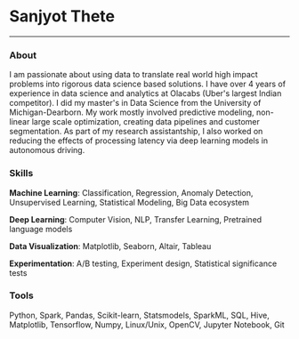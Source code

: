 # Sanjyot Thete
-----------------

### About

I am passionate about using data to translate real world high impact problems into rigorous data science based solutions. 
I have over 4 years of experience in data science and analytics at Olacabs (Uber's largest Indian competitor).
I did my master's in Data Science from the University of Michigan-Dearborn.
My work mostly involved predictive modeling, non-linear large scale optimization, creating data pipelines and customer segmentation.
As part of my research assistantship, I also worked on reducing the effects of processing latency via deep learning models in autonomous driving.


### Skills

**Machine Learning**: Classification, Regression, Anomaly Detection, Unsupervised Learning, Statistical Modeling, Big Data ecosystem

**Deep Learning**: Computer Vision, NLP, Transfer Learning, Pretrained language models

**Data Visualization**: Matplotlib, Seaborn, Altair, Tableau

**Experimentation**: A/B testing, Experiment design, Statistical significance tests


### Tools

Python, Spark, Pandas, Scikit-learn, Statsmodels, SparkML, SQL, Hive, Matplotlib, Tensorflow, Numpy, Linux/Unix, OpenCV, Jupyter Notebook, Git



<!---
sanjyotUM/sanjyotUM is a ✨ special ✨ repository because its `README.md` (this file) appears on your GitHub profile.
You can click the Preview link to take a look at your changes.
--->
